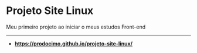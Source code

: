 # Projeto Site Linux
Meu primeiro projeto ao iniciar o meus estudos Front-end
***
 * **https://prodocimo.github.io/projeto-site-linux/**
